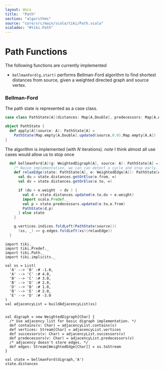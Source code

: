 ```yaml
---
layout: docs 
title:  "Path"
section: "algorithms"
source: "core/src/main/scala/tiki/Path.scala"
scaladoc: "#tiki.Path"
---
```

# Path Functions

The following functions are currently implemented

-  `bellmanFord(g,start)` performs Bellman-Ford algorithm to find shortest distances from source,
given a weighted directed graph and source vertex.

### Bellman-Ford

The path state is represented as a case class.
```scala
case class PathState[A](distances: Map[A,Double], predecessors: Map[A,A])

object PathState {
  def apply[A](source: A): PathState[A] =
    PathState(Map.empty[A,Double].updated(source,0.0),Map.empty[A,A])
}
```

The algorithm is implemented (with _N_ iterations). _note_ I think almost all 
use cases would allow us to stop once

```scala
  def bellmanFord[A](g: WeightedDigraph[A], source: A): PathState[A] = {
    /* Naive implementation, we can can detect a cycle and stop early. */
    def relaxEdge(state: PathState[A], e: WeightedEdge[A]): PathState[A] = {
      val du = state.distances.getOrElse(e.from, ∞)
      val dv = state.distances.getOrElse(e.to, ∞)

      if (du + e.weight  < dv ) {
        val d = state.distances.updated(e.to,du + e.weight)
        import scala.Predef._
        val p = state.predecessors.updated(e.to,e.from)
        PathState(d,p)
      } else state
    }

    g.vertices.indices.foldLeft(PathState(source))(
      (xs, _) => g.edges.foldLeft(xs)(relaxEdge))
  }
```



```tut
import tiki._
import tiki.Predef._
import tiki.Path._
import tiki.implicits._

val xs = List(
  'A' --> 'B' :# -1.0,
  'A' --> 'C' :# 4.0,
  'B' --> 'C' :# 3.0,
  'B' --> 'D' :# 2.0,
  'D' --> 'B' :# 1.0,
  'B' --> 'E' :# 2.0,
  'E' --> 'D' :# -3.0
)
val adjacencyList = buildAdjacencyList(xs)


val digraph = new WeightedDigraph[Char] {
  /* Use adjacency list for basic digraph implementation. */
  def contains(v: Char) = adjacencyList.contains(v)
  def vertices: Stream[Char] = adjacencyList.vertices
  def successors(v: Char) = adjacencyList.successors(v)
  def predecessors(v: Char) = adjacencyList.predecessors(v)
  /* adjacency doesn't store edges. */
  def edges: Stream[WeightedEdge[Char]] = xs.toStream
}

val state = bellmanFord(digraph,'A')
state.distances
```